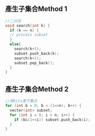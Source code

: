 ## 產生子集合Method 1
```cpp
//二分法
void search(int k) {
  if (k == n) {
  // process subset
  }
  else{
    search(k+1);
    subset.push_back(k);
    search(k+1);
    subset.pop_back();
  }
}
```
## 產生子集合Method 2
```cpp
//用bits產子集合
for (int b = 0; b < (1<<n); b++) {
  vector<int> subset;
  for (int i = 0; i < n; i++) {
    if (b&(1<<i)) subset.push_back(i);
  }
}
```
